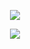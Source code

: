 <p align="center">
   <a href="https://discord.com/users/853406626011021312" target"blank_"><img src="https://img.shields.io/badge/discord%20-111111.svg?&style=for-the-badge&logo=discord&logoColor=white"></a>
  
</p>
<div align="center">
   <a href="https://discord.com/users/94490510688792576" target="_blank">
      <img src="[https://lanyard.cnrad.dev/api/94490510688792576?bg=111111)">
   </a>
</div>
